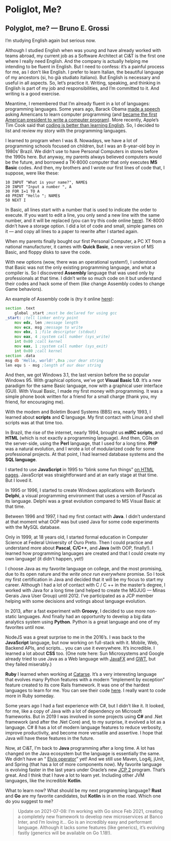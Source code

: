 # Poliglot, Me?



## Polyglot, me? — Bruno E. Grossi

I’m studying English again but serious now.

Although I studied English when was young and have already worked with teams abroad, my current job as a Software Architect at Ci&T is the first one where I really need English. And the company is actually helping me intending to be fluent in English. But I need to confess: it’s a painful process for me, as I don’t like English. I prefer to learn Italian, the beautiful language of my ancestors (si, ho già studiato italiano). But English is necessary and useful in all aspects. So, let’s practice it. Writing, speaking, and thinking in English is part of my job and responsibilities, and I’m committed to it. And writing is a good exercise.

Meantime, I remembered that I’m already fluent in a lot of languages: programming languages. Some years ago, Barack Obama [made a speech](https://www.youtube.com/watch?v=6XvmhE1J9PY) asking Americans to learn computer programming (and [became the first American president to write a computer program](https://www.wired.com/2014/12/obama-becomes-first-president-write-computer-program/)). More recently, Apple’s Tim Cook said that [coding is better than learning English](https://qz.com/1099791/apples-tim-cook-says-coding-is-better-than-learning-english-as-a-second-language/). So, I decided to list and review my story with the programming languages.

I learned to program when I was 8. Nowadays, we have a lot of programming schools focused on children, but I was an 8-year-old boy in 1980s’ Brazil. We didn’t use to have Personal Computers in stores before the 1990s here. But anyway, my parents always believed computers would be the future, and borrowed a TK-8000 computer that only executes **MS Basic** codes. And then, my brothers and I wrote our first lines of code that, I suppose, were like these:

```basic
10 INPUT "What is your name?", NAME$ 
20 INPUT "Input a number ", A 
30 FOR I=1 TO A 
40 PRINT "Hello "; NAME$ 
50 NEXT I
```

In Basic, all lines start with a number that is used to indicate the order to execute. If you want to edit a line, you only send a new line with the same number, and it will be replaced (you can try this code online [here](https://yohan.es/swbasic/)). TK-8000 didn’t have a storage option. I did a lot of code and small, simple games on it — and copy all lines to a paper to rewrite after I started again.

When my parents finally bought our first Personal Computer, a PC XT from a national manufacturer, it cames with **Quick Basic**, a new version of MS Basic, and floppy disks to save the code.

With new options (wow, there was an operational system!), I understood that Basic was not the only existing programming language, and what a compiler is. So I discovered **Assembly** language that was used only by professionals at that time. I didn’t write so much code on it but understand their codes and hack some of them (like change Assembly codes to change Game behaviors).

An example of Assembly code is (try it online [here](https://www.tutorialspoint.com/compile_assembly_online.php)):

```asm
section .text
    global _start ;must be declared for using gcc
_start: ;tell linker entry point
    mov edx, len ;message length
    mov ecx, msg ;message to write
    mov ebx, 1 ;file descriptor (stdout)
    mov eax, 4 ;system call number (sys_write)
    int 0x80 ;call kernel
    mov eax, 1 ;system call number (sys_exit)
    int 0x80 ;call kernel
section .data
msg db 'Hello, world!',0xa ;our dear string
len equ $ - msg ;length of our dear string
```

And then, we got Windows 3.1, the last version before the so popular Windows 95. With graphical options, we’ve got **Visual Basic 1.0**. It’s a new paradigm for the same Basic language, now with a graphical user interface (GUI). With Visual Basic, I made my first money with programming. It was a simple phone book written for a friend for a small charge (thank you, my friend, for encouraging me).

With the modem and Boletim Board Systems (BBS) era, nearly 1993, I learned about **scripts** and **C** language. My first contact with Linux and shell scripts was at that time too.

In Brazil, the rise of the internet, nearly 1994, brought us **mIRC scripts**, and **HTML** (which is not exactly a programming language). And then, CGIs on the server-side, using the **Perl** language, that I used for a long time. **PHP** was a natural evolution, and I wrote a lot of modularized code for some professional projects. At that point, I had learned database systems and the **SQL language**.

I started to use **JavaScript** in 1995 to “blink some fun things” [on HTML pages](https://medium.com/@benastontweet/lesson-1a-the-history-of-javascript-8c1ce3bffb17). JavaScript was straightforward and at an early stage at that time. But I loved it.

In 1995 or 1996, I started to create Windows applications with Borland’s **Delphi**, a visual programming environment that uses a version of Pascal as its language. Delphi was a great evolution compared to MS Visual Basic at that time.

Between 1996 and 1997, I had my first contact with **Java**. I didn’t understand at that moment what OOP was but used Java for some code experiments with the MySQL database.

Only in 1999, at 18 years old, I started formal education in Computer Science at Federal University of Ouro Preto. Then I could practice and understand more about **Pascal**, **C/C++**, and **Java** (with OOP, finally!). I learned how programming languages are created and that I could create my own language! (it didn’t happen, yet!)

I choose Java as my favorite language on college, and the most promising, due to its open nature and the *write once run everywhere* promise. So I took my first certification in Java and decided that it will be my focus to start my career. Although I had a lot of contact with C / C ++ in the master’s degree, I worked with Java for a long time (and helped to create the MGJUG — Minas Gerais Java User Group) until 2012. I’ve participated as a JCP member helping with some decisions and votings about language evolution.

In 2013, after a fast experiment with **Groovy**, I decided to use more non-static languages. And finally had an opportunity to develop a big data analytics system using **Python**. Python is a great language and one of my favorites until now.

NodeJS was a great surprise to me in the 2016’s. I was back to the **JavaScript** language, but now working on full-stack with it. Mobile, Web, Backend APIs, and scripts… you can use it everywhere. It’s incredible. I learned a lot about **CSS** too. (One note here: Sun Microsystems and Google already tried to use Java as a Web language with [JavaFX](https://www.toptal.com/front-end/javascript-front-ends-in-java-with-gwt) and [GWT](https://www.toptal.com/front-end/javascript-front-ends-in-java-with-gwt), but they failed miserably.)

**Ruby** I learned when working at [Catarse](https://catarse.me). It’s a very interesting language that evolves many Python features with a modern “implement by exception” feature created to its core Rails framework. It was one of the hardest languages to learn for me. You can see their code [here](https://github.com/common-group). I really want to code more in Ruby someday.

Some years ago I had a fast experience with C#, but I didn’t like it. It looked, for me, like a copy of Java with a lot of dependency on Microsoft frameworks. But in 2019 I was involved in some projects using **C#** and .Net framework (and after the .Net Core) and, to my surprise, it evolved a lot as a language. C# 8 has a lot of modern language features to reduce verbosity, improve productivity, and become more versatile and assertive. I hope that Java will have these features in the future.

Now, at Ci&T, I’m back to **Java** programming after a long time. A lot has changed on the Java ecosystem but the language is essentially the same. We didn’t have an “ [Elvis operator](https://en.wikipedia.org/wiki/Elvis_operator)” yet! And we still use Maven, Log4j, jUnit, and Spring (that has a lot of more components now). My favorite language is evolving faster in the last years under Oracle’s new [JCP 2](https://jcp.org/en/procedures/jcp2) program. That’s great. And I think that I have a lot to learn yet. Including other JVM languages, like the incredible **Kotlin**.

What to learn now? What should be my next programming language? **Rust** and **Go** are my favorite candidates, but **Kotlin** is in on the road. Which one do you suggest to me?

> Update on 2021-07-08: I’m working with Go since Feb 2021, creating a completely new framework to develop new microservices at Banco Inter, and I’m loving it… Go is an incredibly easy and performant language. Although it lacks some features (like generics), it’s evolving fastly (generics will be available on Go 1.18!).



